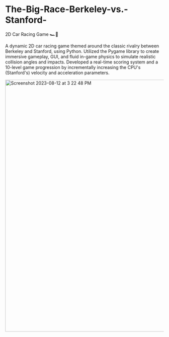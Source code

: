 # The-Big-Race-Berkeley-vs.-Stanford-
2D Car Racing Game 🏎💨 

A dynamic 2D car racing game themed around the classic rivalry between Berkeley and Stanford, using Python.
Utilized the Pygame library to create immersive gameplay, GUI, and fluid in-game physics to simulate realistic collision angles and impacts.
Developed a real-time scoring system and a 10-level game progression by incrementally increasing the CPU's (Stanford's) velocity and acceleration parameters.

<img width="800" alt="Screenshot 2023-08-12 at 3 22 48 PM" src="https://github.com/alifsatyawan/The-Big-Race-Berkeley-vs.-Stanford-/assets/141614747/0148afa0-b96d-47b4-929a-a732234f61de">
